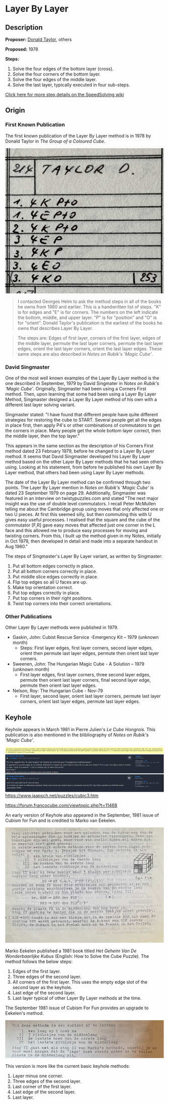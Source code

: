 # Layer By Layer

## Description

**Proposer:** [Donald Taylor](CubingContributors/MethodDevelopers.md#taylor-donald), others

**Proposed:** 1978

**Steps:**

1. Solve the four edges of the bottom layer (cross).
2. Solve the four corners of the bottom layer.
3. Solve the four edges of the middle layer.
4. Solve the last layer, typically executed in four sub-steps.

[Click here for more step details on the SpeedSolving wiki](https://www.speedsolving.com/wiki/index.php/Layer_by_layer)

## Origin

### First Known Publication

The first known publication of the Layer By Layer method is in 1978 by Donald Taylor in *The Group of a Coloured Cube*.

![](img/LBL/Taylor.jpg)

>I contacted Georges Helm to ask the method steps in all of the books he owns from 1980 and earlier. This is a handwritten list of steps. "K" is for edges and "E" is for corners. The numbers on the left indicate the bottom, middle, and upper layer. "P" is for "position" and "O" is for "orient". Donald Taylor's publication is the earliest of the books he owns that describes Layer By Layer.

>The steps are: Edges of first layer, corners of the first layer, edges of the middle layer, permute the last layer corners, permute the last layer edges, orient the last layer corners, orient the last layer edges. These same steps are also described in *Notes on Rubik's 'Magic Cube'*.

### David Singmaster

One of the most well known examples of the Layer By Layer method is the one described in September, 1979 by David Singmater in *Notes on Rubik's 'Magic Cube'*. Originally, Singmaster had been using a Corners First method. Then, upon learning that some had been using a Layer By Layer Method, Singmaster designed a Layer By Layer method of his own with a different last layer solving variant.

Singmaster stated: "I have found that different people have quite different strategies for restoring the cube to START. Several people get all the edges in place first, then apply P4's or other combinations of commutators to get the corners in place. Many people get the whole bottom layer correct, then the middle layer, then the top layer."

This appears in the same section as the description of his Corners First method dated 23 February 1979, before he changed to a Layer By Layer method. It seems that David Singmaster developed his Layer By Layer method based on the other Layer By Layer methods that he had seen others using. Looking at his statement, from before he published his own Layer By Layer method, that others had been using Layer By Layer methods.

The date of the Layer By Layer method can be confirmed through two points. The Layer By Layer mention in *Notes on Rubik's 'Magic Cube'* is dated 23 September 1979 on page 29. Additionally, Singmaster was featured in an interview on twistypuzzles.com and stated "The next major insight was the use of double level commutators. I recall Peter McMullen telling me about the Cambridge group using moves that only affected one or two U pieces. At first this seemed silly, but then commuting this with U gives easy useful processes. I realised that the square and the cube of the commutator [F,R] gave easy moves that affected just one corner in the L face and this allowed me to produce easy processes for moving and twisting corners. From this, I built up the method given in my Notes, initially in Oct 1979, then developed in detail and made into a separate handout in Aug 1980."

The steps of Singmaster's Layer By Layer variant, as written by Singmaster:

1. Put all bottom edges correctly in place.
2. Put all bottom corners correctly in place.
3. Put middle slice edges correctly in place.
4. Flip top edges so all U faces are up.
5. Make top orientation correct.
6. Put top edges correctly in place.
7. Put top corners in their right positions.
8. Twist top corners into their correct orientations.

### Other Publications

Other Layer By Layer methods were published in 1979.

- Gaskin, John: Cubist Rescue Service -Emergency Kit – 1979 (unknown month)
  - Steps: First layer edges, first layer corners, second layer edges, orient then permute last layer edges, permute then orient last layer corners.
- Sweenen, John: The Hungarian Magic Cube - A Solution – 1979 (unknown month)
  - First layer edges, first layer corners, three second layer edges, permute then orient last layer corners, final second layer edge, permute then orient last layer edges.
- Nelson, Roy: The Hungarian Cube - Nov-79
  - First layer, second layer, orient last layer corners, permute last layer corners, orient last layer edges, permute last layer edges.

## Keyhole

Keyhole appears in March 1981 in Pierre Julien's *Le Cube Hongrois*. This publication is also mentioned in the blibliography of *Notes on Rubik's 'Magic Cube'*.

![](img/LBL/Pierre1.png)
![](img/LBL/Pierre2.png)
![](img/LBL/Pierre3.png)
https://www.jaapsch.net/puzzles/cubic3.htm

https://forum.francocube.com/viewtopic.php?t=11468

An early version of Keyhole also appeared in the September, 1981 issue of Cubism for Fun and is credited to Marko van Eekelen.

![](img/LBL/Keyhole.png)

Marko Eekelen published a 1981 book titled *Het Geheim Van De Wonderbaarlijke Kubus* (English: How to Solve the Cube Puzzle). The method follows the below steps:

1. Edges of the first layer.
2. Three edges of the second layer.
3. All corners of the first layer. This uses the empty edge slot of the second layer as the keyhole.
4. Last edge of the second layer.
5. Last layer typical of other Layer By Layer methods at the time.

The September 1981 issue of Cubism For Fun provides an upgrade to Eekelen's method.

![](img/LBL/Keyhole2.png)

This version is more like the current basic keyhole methods:

1. Layer minus one corner.
2. Three edges of the second layer.
3. Last corner of the first layer.
4. Last edge of the second layer.
5. Last layer.